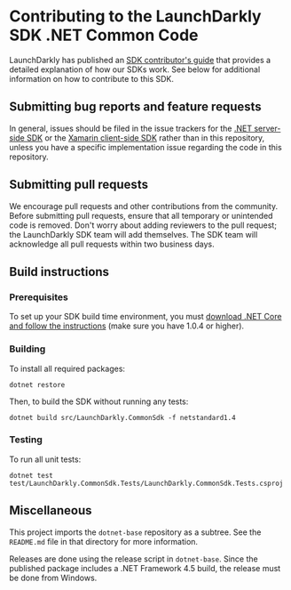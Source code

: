 # Contributing to the LaunchDarkly SDK .NET Common Code

LaunchDarkly has published an [SDK contributor's guide](https://docs.launchdarkly.com/docs/sdk-contributors-guide) that provides a detailed explanation of how our SDKs work. See below for additional information on how to contribute to this SDK.

## Submitting bug reports and feature requests

In general, issues should be filed in the issue trackers for the [.NET server-side SDK](https://github.com/launchdarkly/dotnet-server-sdk/issues) or the [Xamarin client-side SDK](https://github.com/launchdarkly/xamarin-client-sdk/issues) rather than in this repository, unless you have a specific implementation issue regarding the code in this repository.
 
## Submitting pull requests
 
We encourage pull requests and other contributions from the community. Before submitting pull requests, ensure that all temporary or unintended code is removed. Don't worry about adding reviewers to the pull request; the LaunchDarkly SDK team will add themselves. The SDK team will acknowledge all pull requests within two business days.
 
## Build instructions
 
### Prerequisites

To set up your SDK build time environment, you must [download .NET Core and follow the instructions](https://dotnet.microsoft.com/download) (make sure you have 1.0.4 or higher).
 
### Building
 
To install all required packages:

```
dotnet restore
```

Then, to build the SDK without running any tests:

```
dotnet build src/LaunchDarkly.CommonSdk -f netstandard1.4
```
 
### Testing
 
To run all unit tests:

```
dotnet test test/LaunchDarkly.CommonSdk.Tests/LaunchDarkly.CommonSdk.Tests.csproj
```

## Miscellaneous

This project imports the `dotnet-base` repository as a subtree. See the `README.md` file in that directory for more information.

Releases are done using the release script in `dotnet-base`. Since the published package includes a .NET Framework 4.5 build, the release must be done from Windows.
